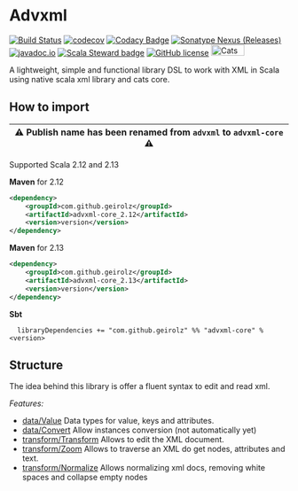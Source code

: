# Advxml
[![Build Status](https://circleci.com/gh/geirolz/advxml.svg?style=svg)](https://app.circleci.com/pipelines/github/geirolz/advxml)
[![codecov](https://img.shields.io/codecov/c/github/geirolz/advxml)](https://codecov.io/gh/geirolz/advxml)
[![Codacy Badge](https://api.codacy.com/project/badge/Grade/db3274b55e0c4031803afb45f58d4413)](https://www.codacy.com/manual/david.geirola/advxml?utm_source=github.com&amp;utm_medium=referral&amp;utm_content=geirolz/advxml&amp;utm_campaign=Badge_Grade)
[![Sonatype Nexus (Releases)](https://img.shields.io/nexus/r/com.github.geirolz/advxml-core_2.13?server=https%3A%2F%2Foss.sonatype.org)](https://mvnrepository.com/artifact/com.github.geirolz/advxml-core)
[![javadoc.io](https://javadoc.io/badge2/com.github.geirolz/advxml-core_2.13/javadoc.io.svg)](https://javadoc.io/doc/com.github.geirolz/advxml-core_2.13)
[![Scala Steward badge](https://img.shields.io/badge/Scala_Steward-helping-blue.svg?style=flat&logo=data:image/png;base64,iVBORw0KGgoAAAANSUhEUgAAAA4AAAAQCAMAAAARSr4IAAAAVFBMVEUAAACHjojlOy5NWlrKzcYRKjGFjIbp293YycuLa3pYY2LSqql4f3pCUFTgSjNodYRmcXUsPD/NTTbjRS+2jomhgnzNc223cGvZS0HaSD0XLjbaSjElhIr+AAAAAXRSTlMAQObYZgAAAHlJREFUCNdNyosOwyAIhWHAQS1Vt7a77/3fcxxdmv0xwmckutAR1nkm4ggbyEcg/wWmlGLDAA3oL50xi6fk5ffZ3E2E3QfZDCcCN2YtbEWZt+Drc6u6rlqv7Uk0LdKqqr5rk2UCRXOk0vmQKGfc94nOJyQjouF9H/wCc9gECEYfONoAAAAASUVORK5CYII=)](https://scala-steward.org)
[![GitHub license](https://img.shields.io/github/license/geirolz/advxml)](https://github.com/geirolz/advxml/blob/master/LICENSE)
<a href="https://typelevel.org/cats/" >
    <img width="60" height="20" src="https://typelevel.org/cats/img/cats-badge.svg" alt="Cats friendly" />
</a>

A lightweight, simple and functional library DSL to work with XML in Scala using native scala xml library and cats core.
 
## How to import

| :warning: **Publish name has been renamed from `advxml` to `advxml-core`** :warning: |
| --- |

Supported Scala 2.12 and 2.13

**Maven** for 2.12
```xml
<dependency>
    <groupId>com.github.geirolz</groupId>
    <artifactId>advxml-core_2.12</artifactId>
    <version>version</version>
</dependency>
```

**Maven** for 2.13
```xml
<dependency>
    <groupId>com.github.geirolz</groupId>
    <artifactId>advxml-core_2.13</artifactId>
    <version>version</version>
</dependency>
```

**Sbt**
```
  libraryDependencies += "com.github.geirolz" %% "advxml-core" % <version>
```

## Structure
The idea behind this library is offer a fluent syntax to edit and read xml.

*Features:*
- [data/Value](modules/core/docs/Value.md) Data types for value, keys and attributes.
- [data/Convert](modules/core/docs/Convert.md) Allow instances conversion (not automatically yet)
- [transform/Transform](modules/core/docs/Transform.md) Allows to edit the XML document.
- [transform/Zoom](modules/core/docs/Zoom.md) Allows to traverse an XML do get nodes, attributes and text.
- [transform/Normalize](modules/core/docs/Normalize.md) Allows normalizing xml docs, removing white spaces and collapse empty nodes

 
